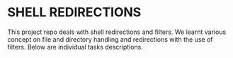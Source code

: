# SHELL REDIRECTIONS

This project repo deals with shell redirections and filters. We learnt various concept on file and directory handling and redirections with the use of filters. Below are individual tasks descriptions.
